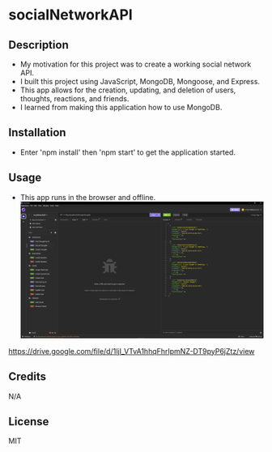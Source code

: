 # socialNetworkAPI

## Description
- My motivation for this project was to create a working social network API.
- I built this project using JavaScript, MongoDB, Mongoose, and Express.
- This app allows for the creation, updating, and deletion of users, thoughts, reactions, and friends.
- I learned from making this application how to use MongoDB.

## Installation
- Enter 'npm install' then 'npm start' to get the application started.

## Usage
- This app runs in the browser and offline.
![Screenshot](./assets/images/screenshot.png)

https://drive.google.com/file/d/1ljI_VTvA1hhqFhrIpmNZ-DT9pyP6jZtz/view

## Credits
N/A

## License
MIT


